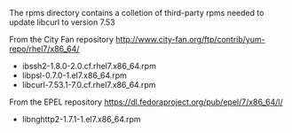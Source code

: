 The rpms directory contains a colletion of third-party rpms needed to update libcurl to version 7.53

From the City Fan repository
http://www.city-fan.org/ftp/contrib/yum-repo/rhel7/x86_64/

* ibssh2-1.8.0-2.0.cf.rhel7.x86_64.rpm
* libpsl-0.7.0-1.el7.x86_64.rpm
* libcurl-7.53.1-7.0.cf.rhel7.x86_64.rpm

From the EPEL repository
https://dl.fedoraproject.org/pub/epel/7/x86_64/l/

* libnghttp2-1.7.1-1.el7.x86_64.rpm
